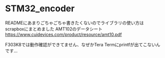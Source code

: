 # STM32_encoder  
READMEにあまりごちゃごちゃ書きたくないのでライブラリの使い方はscrapboxにまとめました
AMT102のデータシート https://www.cuidevices.com/product/resource/amt10.pdf  

F303K8では動作確認ができてません、なぜかTera Termにprintfが出てこないんです...  
  